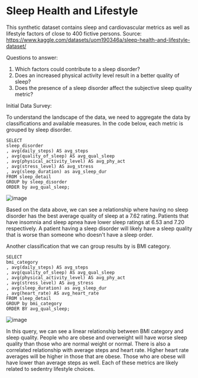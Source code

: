 # Sleep Health and Lifestyle
This synthetic dataset contains sleep and cardiovascular metrics as well as lifestyle factors of close to 400 fictive persons.
Source: https://www.kaggle.com/datasets/uom190346a/sleep-health-and-lifestyle-dataset/

Questions to answer:
1. Which factors could contribute to a sleep disorder?  
2. Does an increased physical activity level result in a better quality of sleep?
3. Does the presence of a sleep disorder affect the subjective sleep quality metric?

Initial Data Survey:

To understand the landscape of the data, we need to aggregate the data by classifications and available measures. In the code below, each metric is grouped by sleep disorder.

```
SELECT 
sleep_disorder
, avg(daily_steps) AS avg_steps
, avg(quality_of_sleep) AS avg_qual_sleep
, avg(physical_activity_level) AS avg_phy_act
, avg(stress_level) AS avg_stress
, avg(sleep_duration) as avg_sleep_dur
FROM sleep_detail
GROUP by sleep_disorder
ORDER by avg_qual_sleep;
```

![image](https://github.com/jqwin/joes_data_projects/assets/138724732/5a00b56c-e796-4649-9dc1-b01587a4df15)

Based on the data above, we can see a relationship where having no sleep disorder has the best average quality of sleep at a 7.62 rating. Patients that have insomnia and sleep apnea have lower sleep ratings at 6.53 and 7.20 respectively. A patient having a sleep disorder will likely have a sleep quality that is worse than someone who doesn't have a sleep order. 

Another classification that we can group results by is BMI category.

```
SELECT 
bmi_category
, avg(daily_steps) AS avg_steps
, avg(quality_of_sleep) AS avg_qual_sleep
, avg(physical_activity_level) AS avg_phy_act
, avg(stress_level) AS avg_stress
, avg(sleep_duration) as avg_sleep_dur
, avg(heart_rate) AS avg_heart_rate
FROM sleep_detail
GROUP by bmi_category
ORDER BY avg_qual_sleep;
```

![image](https://github.com/jqwin/joes_data_projects/assets/138724732/a271cc33-07df-43a9-bd1b-97f456a8b466)

In this query, we can see a linear relationship between BMI category and sleep quality. People who are obese and overweight will have worse sleep quality than those who are normal weight or normal. There is also a correlated relationship with average steps and heart rate. Higher heart rate averages will be higher in those that are obese. Those who are obese will have lower than average steps as well. Each of these metrics are likely related to sedentry lifestyle choices. 

